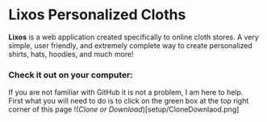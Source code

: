 # Lixos Personalized Cloths
__Lixos__ is a web application created specifically to online cloth stores. A very simple, user friendly, and extremely complete way to create personalized shirts, hats, hoodies, and much more!  

### Check it out on your computer:
If you are not familiar with GitHub it is not a problem, I am here to help.  
First what you will need to do is to click on the green box at the top right corner of this page !(_Clone or Download_)[setup/CloneDownlaod.png]
